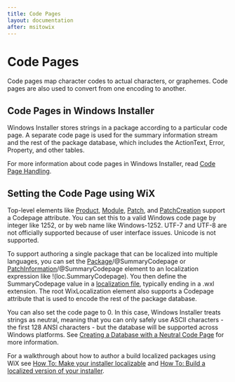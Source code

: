 ```yaml
---
title: Code Pages
layout: documentation
after: msitowix
---
```

# Code Pages

Code pages map character codes to actual characters, or graphemes. Code pages are also used to convert from one encoding to another.

## Code Pages in Windows Installer

Windows Installer stores strings in a package according to a particular code page. A separate code page is used for the summary information stream and the rest of the package database, which includes the ActionText, Error, Property, and other tables.

For more information about code pages in Windows Installer, read <a href="http://msdn.microsoft.com/library/aa367867.aspx" target="_blank">Code Page Handling</a>.

## Setting the Code Page using WiX

Top-level elements like [Product](~/xsd/wix/product.html), [Module](~/xsd/wix/module.html), [Patch](~/xsd/wix/patch.html), and [PatchCreation](~/xsd/wix/patchcreation.html) support a Codepage attribute. You can set this to a valid Windows code page by integer like 1252, or by web name like Windows-1252. UTF-7 and UTF-8 are not officially supported because of user interface issues. Unicode is not supported.

To support authoring a single package that can be localized into multiple languages, you can set the [Package](~/xsd/wix/package.html)/@SummaryCodepage or [PatchInformation](~/xsd/wix/patchinformation.html)/@SummaryCodepage element to an localization expression like !(loc.SummaryCodepage). You then define the SummaryCodepage value in a [localization file](files.html), typically ending in a .wxl extension. The root WixLocalization element also supports a Codepage attribute that is used to encode the rest of the package database.

You can also set the code page to 0. In this case, Windows Installer treats strings as neutral, meaning that you can only safely use ASCII characters - the first 128 ANSI characters - but the database will be supported across Windows platforms. See <a href="http://msdn.microsoft.com/library/aa368057.aspx" target="_blank">Creating a Database with a Neutral Code Page</a> for more information.

For a walkthrough about how to author a build localized packages using WiX see [How To: Make your installer localizable](~/howtos/ui_and_localization/make_installer_localizable.html) and [How To: Build a localized version of your installer](~/howtos/ui_and_localization/build_a_localized_version.html).
